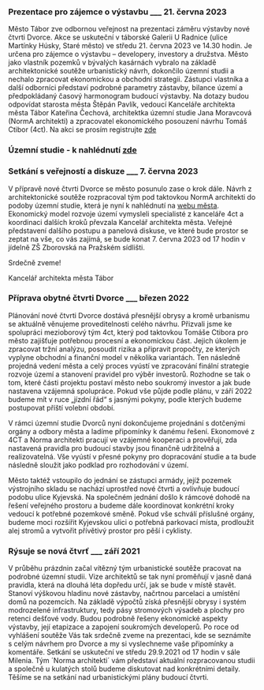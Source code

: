 ### Prezentace pro zájemce o výstavbu \_\_\_ 21. června 2023

Město Tábor zve odbornou veřejnost na prezentaci záměru výstavby nové čtvrti Dvorce. Akce se uskuteční v táborské Galerii U Radnice (ulice Martínky Húsky, Staré město) ve středu 21. června 2023 ve 14.30 hodin. Je určena pro zájemce o výstavbu – developery, investory a družstva. Město jako vlastník pozemků v bývalých kasárnách vybralo na základě architektonické soutěže urbanistický návrh, dokončilo územní studii a nechalo zpracovat ekonomickou a obchodní strategii. Zástupci vlastníka a další odborníci představí podrobné parametry zástavby, bilance území a předpokládaný časový harmonogram budoucí výstavby. Na dotazy budou odpovídat starosta města Štěpán Pavlík, vedoucí Kanceláře architekta města Tábor Kateřina Čechová, architektka územní studie Jana Moravcová (NormA architekti) a zpracovatel ekonomického posouzení návrhu Tomáš Ctibor (4ct).
Na akci se prosím registrujte <a href="https://docs.google.com/forms/d/e/1FAIpQLSfH0_b1WmQi2zxn4wU_a8S1NkyA9V9Qy6_ykcZgxUpr6oVVDA/viewform">zde</a>

### Územní studie - k nahlédnutí <a href="https://www.taborcz.eu/vismo/dokumenty2.asp?id=80568&n=uzemni-studie-tabor-obytna-ctvrt-dvorce&p1=66237">zde</a>

### Setkání s veřejností a diskuze \_\_\_ 7. června 2023

V přípravě nové čtvrti Dvorce se město posunulo zase o krok dále. Návrh z architektonické soutěže rozpracoval tým pod taktovkou NormA architekti do podoby územní studie, která je nyní k nahlédnutí na <a href="https://www.taborcz.eu/vismo/dokumenty2.asp?id=80568&n=uzemni-studie-tabor-obytna-ctvrt-dvorce&p1=66237">webu města</a>. Ekonomický model rozvoje území vymysleli specialisté z kanceláře 4ct a koordinaci dalších kroků převzala Kancelář architekta města. Veřejné představení dalšího postupu a panelová diskuse, ve které bude prostor se zeptat na vše, co vás zajímá, se bude konat 7. června 2023 od 17 hodin v jídelně ZŠ Zborovská na Pražském sídlišti.

Srdečně zveme!

Kancelář architekta města Tábor

### Příprava obytné čtvrti Dvorce \_\_\_ březen 2022

Plánování nové čtvrti Dvorce dostává přesnější obrysy a kromě urbanismu se aktuálně věnujeme proveditelnosti celého návrhu. Přizvali jsme ke spolupráci mezioborový tým 4ct, který pod taktovkou Tomáše Ctibora pro město zajišťuje potřebnou procesní a ekonomickou část. Jejich úkolem je zpracovat tržní analýzu, posoudit rizika a připravit propočty, ze kterých vyplyne obchodní a finanční model v několika variantách. Ten následně projedná vedení města a celý proces vyústí ve zpracování finální strategie rozvoje území a stanovení pravidel pro výběr investorů. Rozhodne se tak o tom, které části projektu postaví město nebo soukromý investor a jak bude nastavena vzájemná spolupráce. Pokud vše půjde podle plánu, v září 2022 budeme mít v ruce „jízdní řád“ s jasnými pokyny, podle kterých budeme postupovat příští volební období.

V rámci územní studie Dvorců nyní dokončujeme projednání s dotčenými orgány a odbory města a ladíme připomínky k danému řešení. Ekonomové z 4CT a Norma architekti pracují ve vzájemné kooperaci a prověřují, zda nastavená pravidla pro budoucí stavby jsou finančně udržitelná a realizovatelná. Vše vyústí v přesné pokyny pro dopracování studie a ta bude následně sloužit jako podklad pro rozhodování v území.

Město taktéž vstoupilo do jednání se zástupci armády, jejíž pozemek výstrojního skladu se nachází uprostřed nové čtvrti a ovlivňuje budoucí podobu ulice Kyjevská. Na společném jednání došlo k rámcové dohodě na řešení veřejného prostoru a budeme dále koordinovat konkrétní kroky vedoucí k potřebné pozemkové směně. Pokud vše schválí příslušné orgány, budeme moci rozšířit Kyjevskou ulici o potřebná parkovací místa, prodloužit alej stromů a vytvořit přívětivý prostor pro pěší i cyklisty.

### Rýsuje se nová čtvrť \_\_\_ září 2021

V průběhu prázdnin začal vítězný tým urbanistické soutěže pracovat na podrobné územní studii. Vize architektů se tak nyní proměňují v jasně daná pravidla, která na dlouhá léta dopředu určí, jak se bude v místě stavět. Stanoví výškovou hladinu nové zástavby, načrtnou parcelaci a umístění domů na pozemcích. Na základě výpočtů získá přesnější obrysy i systém modrozelené infrastruktury, tedy pásy stromových výsadeb a plochy pro retenci dešťové vody. Budou podrobně řešeny ekonomické aspekty výstavby, její etapizace a zapojení soukromých developerů. Po roce od vyhlášení soutěže Vás tak srdečně zveme na prezentaci, kde se seznámíte s celým návrhem pro Dvorce a my si vyslechneme vaše připomínky a komentáře. Setkání se uskuteční ve středu 29.9.2021 od 17 hodin v sále Milenia. Tým ´Norma architekti´ vám představí aktuální rozpracovanou studii a společně u kulatých stolů budeme diskutovat nad konkrétními detaily. Těšíme se na setkání nad urbanistickými plány budoucí čtvrti.
